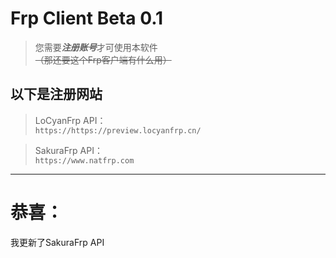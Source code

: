# Frp Client Beta 0.1
>您需要***注册账号***才可使用本软件  
~~（那还要这个Frp客户端有什么用）~~  
## 以下是注册网站
>LoCyanFrp API：  
>```https://https://preview.locyanfrp.cn/```

>SakuraFrp API：  
>```https://www.natfrp.com```
***
# 恭喜：
我更新了SakuraFrp API
